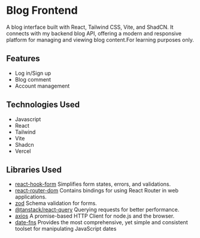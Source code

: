 # Blog Frontend

A blog interface built with React, Tailwind CSS, Vite, and ShadCN. It connects with my backend blog API, offering a modern and responsive platform for managing and viewing blog content.For learning purposes only.

## Features

- Log in/Sign up
- Blog comment
- Account management

## Technologies Used

- Javascript
- React
- Tailwind
- Vite
- Shadcn
- Vercel

## Libraries Used

- [react-hook-form](https://www.npmjs.com/package/react-hook-form) Simplifies form states, errors, and validations.
- [react-router-dom](https://reactrouter.com/en/main) Contains bindings for using React Router in web applications.
- [zod](https://zod.dev/) Schema validation for forms.
- [@tanstack/react-query](https://www.npmjs.com/package/react-query) Querying requests for better performance.
- [axios](https://axios-http.com/docs/intro) A promise-based HTTP Client for node.js and the browser.
- [date-fns](https://date-fns.org/docs/Getting-Started) Provides the most comprehensive, yet simple and consistent toolset for manipulating JavaScript dates
